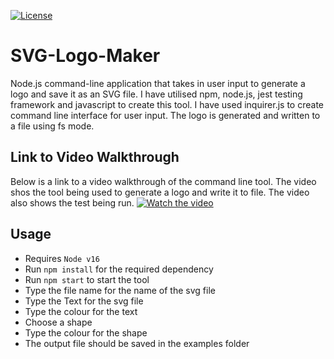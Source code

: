 [![License](https://img.shields.io/badge/License-MIT-blue.svg)](https://opensource.org/licenses/MIT)
# SVG-Logo-Maker
Node.js command-line application that takes in user input to generate a logo and save it as an SVG file. I have utilised npm, node.js, jest testing framework and javascript to create this tool. I have used inquirer.js to create command line interface for user input. The logo is generated and written to a file using fs mode. 

## Link to Video Walkthrough
Below is a link to a video walkthrough of the command line tool. The video shos the tool being used to generate a logo and write it to file. The video also shows the test being run.
[![Watch the video](https://img.youtube.com/vi/gtpOZmMQA0E/default.jpg)](https://www.youtube.com/watch?v=gtpOZmMQA0E)



## Usage
  - Requires `Node v16`
  - Run `npm install` for the required dependency 
  - Run `npm start` to start the tool
  - Type the file name for the name of the svg file
  - Type the Text for the svg file
  - Type the colour for the text
  - Choose a shape
  - Type the colour for the shape
  - The output file should be saved in the examples folder
